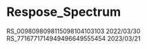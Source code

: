 # Respose_Spectrum
RS_0098098098115098104103103  2022/03/30
RS_7716771714949496649555454  2023/03/21
